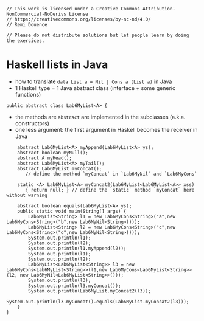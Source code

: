 ```
// This work is licensed under a Creative Commons Attribution-NonCommercial-NoDerivs License
// https://creativecommons.org/licenses/by-nc-nd/4.0/
// Remi Douence

// Please do not distribute solutions but let people learn by doing the exercices.

```
# Haskell lists in Java
- how to translate `data List a = Nil | Cons a (List a)` in Java 
- 1 Haskell type = 1 Java abstract class (interface + some generic functions)
```
public abstract class Lab6MyList<A> {
```
- the methods are `abstract` are implemented in the subclasses (a.k.a. constructors)
- one less argument: the first argument in Haskell becomes the receiver in Java
```
	abstract Lab6MyList<A> myAppend(Lab6MyList<A> ys);
	abstract boolean myNull();
	abstract A myHead();
	abstract Lab6MyList<A> myTail();
	abstract Lab6MyList myConcat();
       // define the method `myConcat` in `Lab6MyNil` and `Lab6MyCons`
        
	static <A> Lab6MyList<A> myConcat2(Lab6MyList<Lab6MyList<A>> xss) 
       { return null; } // define the `static` method `myConcat` here without warning
    
	abstract boolean equals(Lab6MyList<A> ys);
	public static void main(String[] args) {
		Lab6MyList<String> l1 = new Lab6MyCons<String>("a",new Lab6MyCons<String>("b",new Lab6MyNil<String>()));
		Lab6MyList<String> l2 = new Lab6MyCons<String>("c",new Lab6MyCons<String>("d",new Lab6MyNil<String>()));
		System.out.println(l1);
		System.out.println(l2);
		System.out.println(l1.myAppend(l2));
		System.out.println(l1);
		System.out.println(l2);
		Lab6MyList<Lab6MyList<String>> l3 = new Lab6MyCons<Lab6MyList<String>>(l1,new Lab6MyCons<Lab6MyList<String>>(l2, new Lab6MyNil<Lab6MyList<String>>()));
		System.out.println(l3);
		System.out.println(l3.myConcat());
		System.out.println(Lab6MyList.myConcat2(l3));
		System.out.println(l3.myConcat().equals(Lab6MyList.myConcat2(l3)));
	}
}
```
